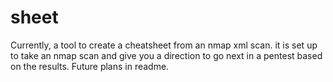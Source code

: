 # sheet
Currently, a tool to create a cheatsheet from an nmap xml scan. it is set up to take an nmap scan and give you a direction to go next in a pentest based on the results. Future plans in readme.
